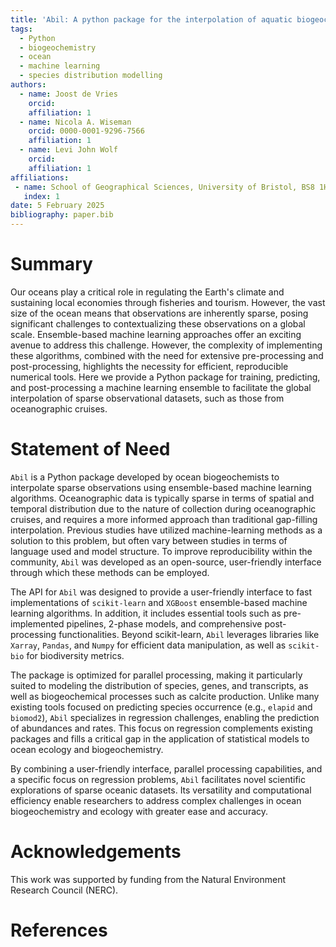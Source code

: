 ```yaml
---
title: 'Abil: A python package for the interpolation of aquatic biogeochemical datasets'
tags:
  - Python
  - biogeochemistry
  - ocean
  - machine learning
  - species distribution modelling
authors:
  - name: Joost de Vries
    orcid: 
    affiliation: 1
  - name: Nicola A. Wiseman
    orcid: 0000-0001-9296-7566
    affiliation: 1
  - name: Levi John Wolf
    orcid: 
    affiliation: 1
affiliations:
 - name: School of Geographical Sciences, University of Bristol, BS8 1HB, UK
   index: 1
date: 5 February 2025
bibliography: paper.bib
---
```


# Summary

Our oceans play a critical role in regulating the Earth's climate and sustaining local economies through fisheries and tourism. However, the vast size of the ocean means that observations are inherently sparse, posing significant challenges to contextualizing these observations on a global scale. Ensemble-based machine learning approaches offer an exciting avenue to address this challenge. However, the complexity of implementing these algorithms, combined with the need for extensive pre-processing and post-processing, highlights the necessity for efficient, reproducible numerical tools. Here we provide a Python package for training, predicting, and post-processing a machine learning ensemble to facilitate the global interpolation of sparse observational datasets, such as those from oceanographic cruises.

# Statement of Need

`Abil` is a Python package developed by ocean biogeochemists to interpolate sparse observations using ensemble-based machine learning algorithms. Oceanographic data is typically sparse in terms of spatial and temporal distribution due to the nature of collection during oceanographic cruises, and requires a more informed approach than traditional gap-filling interpolation. Previous studies have utilized machine-learning methods as a solution to this problem, but often vary between studies in terms of language used and model structure. To improve reproducibility within the community, `Abil` was developed as an open-source, user-friendly interface through which these methods can be employed.

The API for `Abil` was designed to provide a user-friendly interface to fast implementations of `scikit-learn` and `XGBoost` ensemble-based machine learning algorithms. In addition, it includes essential tools such as pre-implemented pipelines, 2-phase models, and comprehensive post-processing functionalities. Beyond scikit-learn, `Abil` leverages libraries like `Xarray`, `Pandas`, and `Numpy` for efficient data manipulation, as well as `scikit-bio` for biodiversity metrics.

The package is optimized for parallel processing, making it particularly suited to modeling the distribution of species, genes, and transcripts, as well as biogeochemical processes such as calcite production. Unlike many existing tools focused on predicting species occurrence (e.g., `elapid` and `biomod2`), `Abil` specializes in regression challenges, enabling the prediction of abundances and rates. This focus on regression complements existing packages and fills a critical gap in the application of statistical models to ocean ecology and biogeochemistry.

By combining a user-friendly interface, parallel processing capabilities, and a specific focus on regression problems, `Abil` facilitates novel scientific explorations of sparse oceanic datasets. Its versatility and computational efficiency enable researchers to address complex challenges in ocean biogeochemistry and ecology with greater ease and accuracy.

# Acknowledgements

This work was supported by funding from the Natural Environment Research Council (NERC).

# References

